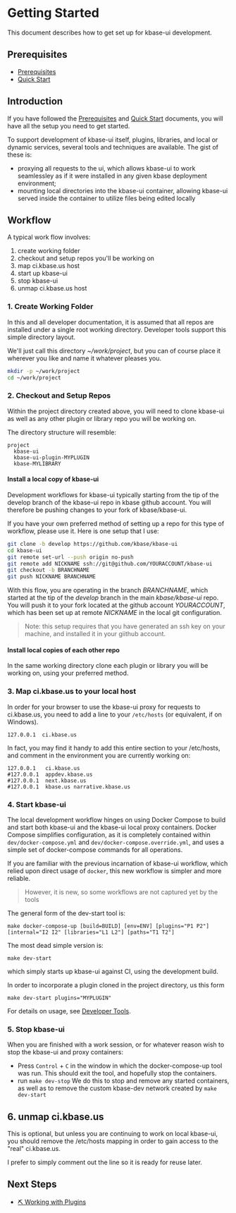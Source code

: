 # Getting Started

This document describes how to get set up for kbase-ui development.

## Prerequisites

- [Prerequisites](../getting-started/prerequisites.md)
- [Quick Start](../getting-started/quick-start.md)

## Introduction

If you have followed the [Prerequisites](../getting-started/prerequisites.md) and [Quick Start](../getting-started/quick-start.md) documents, you will have all the setup you need to get started.

To support development of kbase-ui itself, plugins, libraries, and local or dynamic services, several tools and techniques are available. The gist of these is:

- proxying all requests to the ui, which allows kbase-ui to work seamlessley as if it were installed in any given kbase deployment environment;
- mounting local directories into the kbase-ui container, allowing kbase-ui served inside the container to utilize files being edited locally

## Workflow

A typical work flow involves:

1. create working folder
2. checkout and setup repos you'll be working on
3. map ci.kbase.us host 
4. start up kbase-ui
5. stop kbase-ui
6. unmap ci.kbase.us host

### 1. Create Working Folder

In this and all developer documentation, it is assumed that all repos are installed under a single root working directory. Developer tools support this simple directory layout.

We'll just call this directory *~/work/project*, but you can of course place it wherever you like and name it whatever pleases you.

```bash
mkdir -p ~/work/project
cd ~/work/project
```

### 2. Checkout and Setup Repos

Within the project directory created above, you will need to clone kbase-ui as well as any other plugin or library repo you will be working on.

The directory structure will resemble:

```
project
  kbase-ui
  kbase-ui-plugin-MYPLUGIN
  kbase-MYLIBRARY
```

#### Install a local copy of kbase-ui

Development workflows for kbase-ui typically starting from the tip of the develop branch of the kbase-ui repo in kbase github account. You will therefore be pushing changes to your fork of kbase/kbase-ui.

If you have your own preferred method of setting up a repo for this type of workflow, please use it. Here is one setup that I use:

```bash
git clone -b develop https://github.com/kbase/kbase-ui
cd kbase-ui
git remote set-url --push origin no-push
git remote add NICKNAME ssh://git@github.com/YOURACCOUNT/kbase-ui
git checkout -b BRANCHNAME
git push NICKNAME BRANCHNAME
```

With this flow, you are operating in the branch *BRANCHNAME*, which started at the tip of the *develop* branch in the main *kbase/kbase-ui* repo. You will push it to your fork located at the github account *YOURACCOUNT*, which has been set up at remote *NICKNAME* in the local git configuration.

> Note: this setup requires that you have generated an ssh key on your machine, and installed it in your giithub account.

#### Install local copies of each other repo

In the same working directory clone each plugin or library you will be working on, using your preferred method.


### 3. Map ci.kbase.us to your local host

In order for your browser to use the kbase-ui proxy for requests to ci.kbase.us, you need to add a line to your `/etc/hosts` (or equivalent, if on Windows). 

```hosts
127.0.0.1  ci.kbase.us
```

In fact, you may find it handy to add this entire section to your /etc/hosts, and comment in the environment you are currently working on:

```
127.0.0.1	ci.kbase.us
#127.0.0.1	appdev.kbase.us
#127.0.0.1	next.kbase.us
#127.0.0.1	kbase.us narrative.kbase.us
```

### 4. Start kbase-ui

The local development workflow hinges on using Docker Compose to build and start both kbase-ui and the kbase-ui local proxy containers. Docker Compose simplifies configuration, as it is completely contained within `dev/docker-compose.yml` and `dev/docker-compose.override.yml`, and uses a simple set of docker-compose commands for all operations.

If you are familiar with the previous incarnation of kbase-ui workflow, which relied upon direct usage of `docker`, this new workflow is simpler and more reliable.

> However, it is new, so some workflows are not captured yet by the tools

The general form of the dev-start tool is:

```
make docker-compose-up [build=BUILD] [env=ENV] [plugins="P1 P2"] [internal="I2 I2" [libraries="L1 L2"] [paths="T1 T2"]
```

The most dead simple version is:

```
make dev-start
```

which simply starts up kbase-ui against CI, using the development build.

In order to incorporate a plugin cloned in the project directory, us this form

```
make dev-start plugins="MYPLUGIN"
```

For details on usage, see [Developer Tools](tools.md).

### 5. Stop kbase-ui

When you are finished with a work session, or for whatever reason wish to stop the kbase-ui and proxy containers:

- Press `Control` + `C` in the window in which the docker-compose-up tool was run.
    This should exit the tool, and hopefully stop the containers. 
- run `make dev-stop` 
    We do this to stop and remove any started containers, as well as to remove the custom kbase-dev network created by `make dev-start`

## 6. unmap ci.kbase.us

This is optional, but unless you are continuing to work on local kbase-ui, you should remove the /etc/hosts mapping in order to gain access to the "real" ci.kbase.us.

I prefer to simply comment out the line so it is ready for reuse later.

## Next Steps

- [⛏ Working with Plugins](../plugins/README.md)
